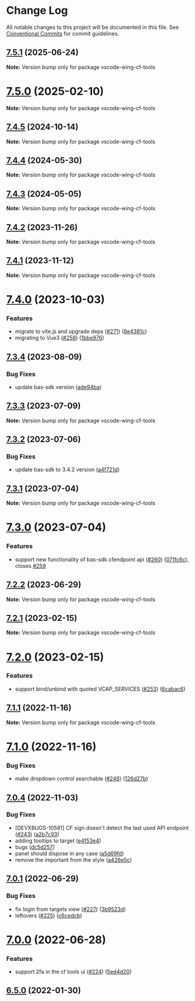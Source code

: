 # Change Log

All notable changes to this project will be documented in this file.
See [Conventional Commits](https://conventionalcommits.org) for commit guidelines.

## [7.5.1](https://github.com/sap-staging/cloud-foundry-tools/compare/v7.5.0...v7.5.1) (2025-06-24)

**Note:** Version bump only for package vscode-wing-cf-tools

# [7.5.0](https://github.com/sap-staging/cloud-foundry-tools/compare/v7.4.5...v7.5.0) (2025-02-10)

**Note:** Version bump only for package vscode-wing-cf-tools

## [7.4.5](https://github.com/sap-staging/cloud-foundry-tools/compare/v7.4.4...v7.4.5) (2024-10-14)

**Note:** Version bump only for package vscode-wing-cf-tools

## [7.4.4](https://github.com/sap-staging/cloud-foundry-tools/compare/v7.4.3...v7.4.4) (2024-05-30)

**Note:** Version bump only for package vscode-wing-cf-tools

## [7.4.3](https://github.com/sap-staging/cloud-foundry-tools/compare/v7.4.2...v7.4.3) (2024-05-05)

**Note:** Version bump only for package vscode-wing-cf-tools

## [7.4.2](https://github.com/sap-staging/cloud-foundry-tools/compare/v7.4.1...v7.4.2) (2023-11-26)

**Note:** Version bump only for package vscode-wing-cf-tools

## [7.4.1](https://github.com/sap-staging/cloud-foundry-tools/compare/v7.4.0...v7.4.1) (2023-11-12)

**Note:** Version bump only for package vscode-wing-cf-tools

# [7.4.0](https://github.com/sap-staging/cloud-foundry-tools/compare/v7.3.4...v7.4.0) (2023-10-03)

### Features

- migrate to vite.js and upgrade deps ([#271](https://github.com/sap-staging/cloud-foundry-tools/issues/271)) ([6e4381c](https://github.com/sap-staging/cloud-foundry-tools/commit/6e4381cd889da81424da5ce0e11bd5b78b15121c))
- migrating to Vue3 ([#258](https://github.com/sap-staging/cloud-foundry-tools/issues/258)) ([1bbe976](https://github.com/sap-staging/cloud-foundry-tools/commit/1bbe9764f3af8989d15cd5ba48cb706fc97c83d3))

## [7.3.4](https://github.com/sap-staging/cloud-foundry-tools/compare/v7.3.3...v7.3.4) (2023-08-09)

### Bug Fixes

- update bas-sdk version ([ade94ba](https://github.com/sap-staging/cloud-foundry-tools/commit/ade94bae6f6992047bfb8e98a9594eb045033cae))

## [7.3.3](https://github.com/sap-staging/cloud-foundry-tools/compare/v7.3.2...v7.3.3) (2023-07-09)

**Note:** Version bump only for package vscode-wing-cf-tools

## [7.3.2](https://github.com/sap-staging/cloud-foundry-tools/compare/v7.3.1...v7.3.2) (2023-07-06)

### Bug Fixes

- update bas-sdk to 3.4.2 version ([a4f721d](https://github.com/sap-staging/cloud-foundry-tools/commit/a4f721dac7a1749b7ad60583114109b411afab5f))

## [7.3.1](https://github.com/sap-staging/cloud-foundry-tools/compare/v7.3.0...v7.3.1) (2023-07-04)

**Note:** Version bump only for package vscode-wing-cf-tools

# [7.3.0](https://github.com/sap-staging/cloud-foundry-tools/compare/v7.2.2...v7.3.0) (2023-07-04)

### Features

- support new functionality of bas-sdk cfendpoint api ([#260](https://github.com/sap-staging/cloud-foundry-tools/issues/260)) ([071fc6c](https://github.com/sap-staging/cloud-foundry-tools/commit/071fc6cd199c5177017daeada712a7ebb70582ca)), closes [#259](https://github.com/sap-staging/cloud-foundry-tools/issues/259)

## [7.2.2](https://github.com/sap-staging/cloud-foundry-tools/compare/v7.2.1...v7.2.2) (2023-06-29)

**Note:** Version bump only for package vscode-wing-cf-tools

## [7.2.1](https://github.com/sap-staging/cloud-foundry-tools/compare/v7.2.0...v7.2.1) (2023-02-15)

**Note:** Version bump only for package vscode-wing-cf-tools

# [7.2.0](https://github.com/sap-staging/cloud-foundry-tools/compare/v7.1.1...v7.2.0) (2023-02-15)

### Features

- support bind/unbind with quoted VCAP_SERVICES ([#253](https://github.com/sap-staging/cloud-foundry-tools/issues/253)) ([6cabac6](https://github.com/sap-staging/cloud-foundry-tools/commit/6cabac6a5c5b42435d86a90ce2e78c0f942db55a))

## [7.1.1](https://github.com/sap-staging/cloud-foundry-tools/compare/v7.1.0...v7.1.1) (2022-11-16)

**Note:** Version bump only for package vscode-wing-cf-tools

# [7.1.0](https://github.com/sap-staging/cloud-foundry-tools/compare/v7.0.4...v7.1.0) (2022-11-16)

### Bug Fixes

- make dropdown control searchable ([#248](https://github.com/sap-staging/cloud-foundry-tools/issues/248)) ([126d27b](https://github.com/sap-staging/cloud-foundry-tools/commit/126d27b7c24da77fc91bf3fac7b59e771a9e5c74))

## [7.0.4](https://github.com/sap-staging/cloud-foundry-tools/compare/v7.0.1...v7.0.4) (2022-11-03)

### Bug Fixes

- [DEVXBUGS-10581] CF sign doesn't detect the last used API endpoint ([#243](https://github.com/sap-staging/cloud-foundry-tools/issues/243)) ([a2b7c93](https://github.com/sap-staging/cloud-foundry-tools/commit/a2b7c93b24db17bd292d6b30dfc3310f67680d47))
- adding tooltips to target ([e4f53e4](https://github.com/sap-staging/cloud-foundry-tools/commit/e4f53e4009971ef61f1b5305fcba4b784fb3d5dd))
- bugs ([dc5d257](https://github.com/sap-staging/cloud-foundry-tools/commit/dc5d2574c86d1f9b1bca01ea44983c1e97151988))
- panel should dispose in any case ([a5d69fd](https://github.com/sap-staging/cloud-foundry-tools/commit/a5d69fdddd0950f2af584b299865116b27f0d603))
- remove the important from the style ([a426e5c](https://github.com/sap-staging/cloud-foundry-tools/commit/a426e5cb88df128c623c08dc4cedfcc98d9376a6))

## [7.0.1](https://github.com/sap-staging/cloud-foundry-tools/compare/v7.0.0...v7.0.1) (2022-06-29)

### Bug Fixes

- fix login from targets view ([#227](https://github.com/sap-staging/cloud-foundry-tools/issues/227)) ([3b9523d](https://github.com/sap-staging/cloud-foundry-tools/commit/3b9523d8d01551b423699acae5d7db429feec84b))
- leftovers ([#225](https://github.com/sap-staging/cloud-foundry-tools/issues/225)) ([c6cedcb](https://github.com/sap-staging/cloud-foundry-tools/commit/c6cedcb0a67f40f3040d258b442128cb19fc70cf))

# [7.0.0](https://github.com/sap-staging/cloud-foundry-tools/compare/v6.5.0...v7.0.0) (2022-06-28)

### Features

- support 2fa in the cf tools ui ([#224](https://github.com/sap-staging/cloud-foundry-tools/issues/224)) ([5ed4d20](https://github.com/sap-staging/cloud-foundry-tools/commit/5ed4d20a88b86df180cf98db3dbf615e5e20ddda))

## [6.5.0](https://github.com/sap-staging/cloud-foundry-tools/compare/v6.4.2...v6.5.0) (2022-01-30)
